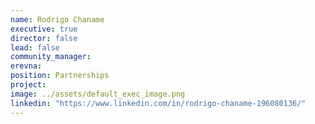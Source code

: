 ```yaml
---
name: Rodrigo Chaname
executive: true
director: false
lead: false
community_manager:   
erevna:
position: Partnerships
project:  
image: ../assets/default_exec_image.png
linkedin: "https://www.linkedin.com/in/rodrigo-chaname-196080136/"
---
```


